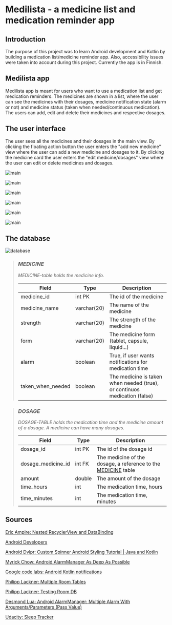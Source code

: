 # Medilista - a medicine list and medication reminder app

## Introduction

The purpose of this project was to learn Android development and Kotlin by building a medication list/medicine reminder app. Also, accessibility issues were taken into account during this project. Currently the app is in Finnish.

## Medilista app

Medilista app is meant for users who want to use a medication list and get medication reminders. The medicines are shown in a list, where the user can see the medicines with their dosages, medicine notification state (alarm or not) and medicine status (taken when needed/continuous medication). The users can add, edit and delete their medicines and respective dosages. 

## The user interface

The user sees all the medicines and their dosages in the main view. By clicking the floating action button the user enters the "add new medicine" view where the user can add a new medicine and dosages to it. By clicking the medicine card the user enters the "edit medicine/dosages" view where the user can edit or delete medicines and dosages. 

![main](pictures/main_view.png)

![main](pictures/add_new_med.png)

![main](pictures/add_dosage.png)

![main](pictures/select_time.png)

![main](pictures/add_new_med2.png)

![main](pictures/edit_med.png)

## The database

![database](pictures/db.png)

> ### _MEDICINE_
> _MEDICINE-table holds the medicine info._
>
> Field | Type | Description
> ------ | ------ | ------
> medicine_id | int PK | The id of the medicine
> medicine_name | varchar(20) |  The name of the medicine
> strength | varchar(20) |  The strength of the medicine
> form | varchar(20) |  The medicine form (tablet, capsule, liquid...)
> alarm | boolean |  True, if user wants notifications for medication time
> taken_when_needed | boolean |  The medicine is taken when needed (true), or continuos medication (false)

> ### _DOSAGE_
> _DOSAGE-TABLE holds the medication time and the medicine amount of a dosage. A medicine can have many dosages._
>
> Field | Type | Description
> ------ | ------ | ------
> dosage_id | int PK | The id of the dosage id
> dosage_medicine_id | int FK | The medicine of the dosage, a reference to the [MEDICINE](#MEDICINE) table
> amount | double |  The amount of the dosage
> time_hours | int |  The medication time, hours
> time_minutes | int |  The medication time, minutes

## Sources

[Eric Ampire: Nested RecyclerView and DataBinding](https://proandroiddev.com/nested-recyclerview-and-databinding-a4943d05dbda)

[Android Developers](https://developer.android.com/)

[Android Dvlpr: Custom Spinner Android Styling Tutorial | Java and Kotlin](https://androiddvlpr.com/custom-spinner-android/)

[Myrick Chow: Android AlarmManager As Deep As Possible](https://proandroiddev.com/android-alarmmanager-as-deep-as-possible-909bd5b64792)

[Google code labs: Android Kotlin notifications](https://github.com/googlecodelabs/android-kotlin-notifications)

[Philipp Lackner: Multiple Room Tables](https://github.com/philipplackner/MultipleRoomTables)

[Philipp Lackner: Testing Room DB](https://github.com/philipplackner/ShoppingListTestingYT/)

[Desmond Lua: Android AlarmManager: Multiple Alarm With Arguments/Parameters (Pass Value)](https://code.luasoftware.com/tutorials/android/android-alarmmanager-multiple-alarm-with-arguments/)

[Udacity: Sleep Tracker](https://github.com/udacity/andfun-kotlin-sleep-tracker-with-recyclerview/)
